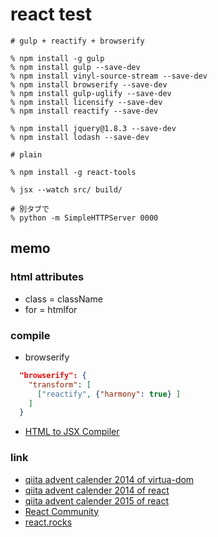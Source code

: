 # react test

```
# gulp + reactify + browserify

% npm install -g gulp
% npm install gulp --save-dev
% npm install vinyl-source-stream --save-dev
% npm install browserify --save-dev
% npm install gulp-uglify --save-dev
% npm install licensify --save-dev
% npm install reactify --save-dev

% npm install jquery@1.8.3 --save-dev
% npm install lodash --save-dev
```

```
# plain

% npm install -g react-tools

% jsx --watch src/ build/

# 別タブで
% python -m SimpleHTTPServer 0000

```

## memo


### html attributes

- class = className
- for = htmlfor


### compile

- browserify

```json
  "browserify": {
    "transform": [
      ["reactify", {"harmony": true} ]
    ]
  }
```

- [HTML to JSX Compiler](http://facebook.github.io/react/html-jsx.html)

### link

- [qiita advent calender 2014 of virtua-dom](http://qiita.com/advent-calendar/2014/virtual-dom)
- [qiita advent calender 2014 of react](http://qiita.com/advent-calendar/2014/reactjs)
- [qiita advent calender 2015 of react](http://qiita.com/advent-calendar/2015/reactjs)
- [React Community](https://github.com/reactjs)
- [react.rocks](https://react.rocks/)
